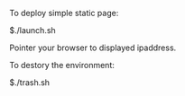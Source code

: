 To deploy simple static page:

$./launch.sh

Pointer your browser to displayed ipaddress.

To destory the environment:

$./trash.sh

